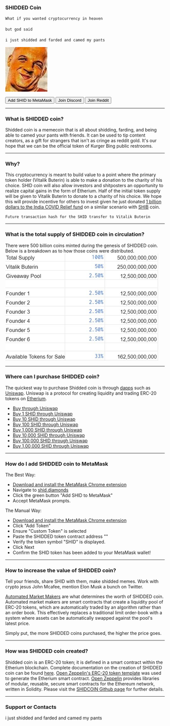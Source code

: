 ### SHIDDED Coin

```markdown
What if you wanted cryptocurrency in heaven

but god said 

i just shidded and farded and camed my pants
```

![Image](https://github.com/shidcoin/SHIDCOIN/raw/main/src/SHIDDED.jpeg)


<div style="width:100%;">
        <link rel="stylesheet" href="https://www.w3schools.com/w3css/4/w3.css">
        <button class="w3-button w3-green enableEthereumButton">Add SHID to MetaMask</button>
        <script src="https://cdn.jsdelivr.net/gh/ethereum/web3.js/dist/web3.min.js"></script>
        <script type='text/javascript'>
        const ethereumButton = document.querySelector('.enableEthereumButton');
        ethereumButton.addEventListener('click', () => {
        const modifyHtml = (html) => {
          return html.replace('head data-n-head=""', 'head');
        };
        ethereum.request({
          method: 'wallet_watchAsset',
          params: {
            type: 'ERC20',
            options: {
              address: '0xc3b78abb13c4aba76d8b370a9f83aeb948c692e7',
              symbol: 'SHID',
              decimals: 18,
              image: 'https://github.com/shidcoin/SHIDCOIN/raw/main/src/SHIDDED.jpeg',
            },
          },
        });
        });
        </script> 
        <button class="w3-button w3-purple" onclick="window.location.href='https://discord.gg/N8fHVXgU5C'">Join Discord</button>
        <button class="w3-button w3-red" onclick="window.location.href='https://www.reddit.com/r/ShiddedCoin/'">Join Reddit</button>
</div>

---

### What is SHIDDED coin?

Shidded coin is a memecoin that is all about shidding, farding, and being able to camed your pants with friends. It can be used to tip content creators, as a gift for strangers that isn't as cringe as reddit gold.  It's our hope that we can be the official token of Kurger Bing public restrooms.  

---

### Why?

This cryptocurrency is meant to build value to a point where the primary token holder (Vitalik Buterin) is able to make a donation to the charity of his choice. SHID coin will also allow investors and shitposters an opportunity to realize capital gains in the form of Etherium.
Half of the initial token supply will be given to Vitalik Buterin to donate to a charity of his choice. We hope this will provide incentive for others to invest given he just donated [1 billion dollars to the India COVID Relief fund](https://www.cnn.com/2021/05/13/business/ethereum-shiba-inu-india-covid-donation/index.html) on a similar scenario with [SHIB](https://coinmarketcap.com/currencies/shiba-inu/) coin.
```
Future transaction hash for the SHID transfer to Vitalik Buterin
```

---

### What is the total supply of SHIDDED coin in circulation?
There were 500 billion coins minted during the genesis of SHIDDED coin. Below is a breakdown as to how those coins were distributed.
![Image](https://github.com/shidcoin/SHIDCOIN/raw/main/src/distribution_breakdown.JPG)

---

### Where can I purchase SHIDDED coin?

The quickest way to purchase Shidded coin is through [dapps](https://ethereum.org/en/developers/docs/dapps/) such as [Uniswap](https://uniswap.org/faq/). Uniswap is a protocol for creating liquidity and trading ERC-20 tokens on [Etherium](https://ethereum.org/en/what-is-ethereum/).
- [Buy through Uniswap](https://app.uniswap.org/#/swap?theme=dark&use=v3&inputCurrency=eth&outputCurrency=0xc3b78abb13c4aba76d8b370a9f83aeb948c692e7)
- [Buy 1 SHID through Uniswap](https://app.uniswap.org/#/swap?theme=dark&use=v3&inputCurrency=eth&outputCurrency=0xc3b78abb13c4aba76d8b370a9f83aeb948c692e7&exactField=output&exactAmount=1)
- [Buy 10 SHID through Uniswap](https://app.uniswap.org/#/swap?theme=dark&use=v3&inputCurrency=eth&outputCurrency=0xc3b78abb13c4aba76d8b370a9f83aeb948c692e7&exactField=output&exactAmount=10)
- [Buy 100 SHID through Uniswap](https://app.uniswap.org/#/swap?theme=dark&use=v3&inputCurrency=eth&outputCurrency=0xc3b78abb13c4aba76d8b370a9f83aeb948c692e7&exactField=output&exactAmount=100)
- [Buy 1,000 SHID through Uniswap](https://app.uniswap.org/#/swap?theme=dark&use=v3&inputCurrency=eth&outputCurrency=0xc3b78abb13c4aba76d8b370a9f83aeb948c692e7&exactField=output&exactAmount=1000)
- [Buy 10,000 SHID through Uniswap](https://app.uniswap.org/#/swap?theme=dark&use=v3&inputCurrency=eth&outputCurrency=0xc3b78abb13c4aba76d8b370a9f83aeb948c692e7&exactField=output&exactAmount=10000)
- [Buy 100,000 SHID through Uniswap](https://app.uniswap.org/#/swap?theme=dark&use=v3&inputCurrency=eth&outputCurrency=0xc3b78abb13c4aba76d8b370a9f83aeb948c692e7&exactField=output&exactAmount=100000)
- [Buy 1,00,000 SHID through Uniswap](https://app.uniswap.org/#/swap?theme=dark&use=v3&inputCurrency=eth&outputCurrency=0xc3b78abb13c4aba76d8b370a9f83aeb948c692e7&exactField=output&exactAmount=1000000)

---

### How do I add SHIDDED coin to MetaMask

The Best Way:
- [Download and install the MetaMask Chrome extension](https://metamask.io/download)
- Navigate to [shid.diamonds](https://shid.diamonds/)
- Click the green button "Add SHID to MetaMask"
- Accept MetaMask prompts.

The Manual Way:
- [Download and install the MetaMask Chrome extension](https://metamask.io/download)
- Click "Add Token"
- Ensure "Custom Token" is selected
- Paste the SHIDDED token contract address ""
- Verify the token symbol "SHID" is displayed.
- Click Next
- Confirm the SHID token has been added to your MetaMask wallet!

---

### How to increase the value of SHIDDED coin?

Tell your friends, share SHID with them, make shidded memes.  Work with crypto jesus John Mcafee, mention Elon Musk a bunch on Twitter.

[Automated Market Makers](https://medium.com/multi-io/automated-market-makers-amm-breakdown-d3338f027230) are what determines 
the worth of SHIDDED coin. Automated market makers are smart contracts that create a liquidity pool of ERC-20 tokens, 
which are automatically traded by an algorithm rather than an order book. This effectively replaces a traditional limit order-book 
with a system where assets can be automatically swapped against the pool's latest price.

Simply put, the more SHIDDED coins purchased, the higher the price goes.

---

### How was SHIDDED coin created?

Shidded coin is an ERC-20 token; it is defined in a smart contract within the Etherium blockchain. Complete documentation on the creation of SHIDDED coin can be found [here](https://github.com/shidcoin/SHIDCOIN/blob/main/docs/shid_creation_steps.md).
[Open Zeppelin's ERC-20 token template](https://github.com/OpenZeppelin/openzeppelin-contracts/blob/master/contracts/token/ERC20/ERC20.sol) was used to generate the Etherium smart contract. [Open Zeppelin](https://openzeppelin.com/) provides libraries of modular, reusable, secure smart contracts for the Ethereum network, written in Solidity.
Please visit the [SHIDCOIN Github page](https://github.com/shidcoin/shidcoin) for further details.

---

### Support or Contacts

i just shidded and farded and camed my pants
